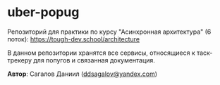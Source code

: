 # uber-popug
Репозиторий для практики по курсу "Асинхронная архитектура" (6 поток): https://tough-dev.school/architecture

В данном репозитории хранятся все сервисы, относящиеся к таск-трекеру для попугов и связанная документация.

**Автор**: Сагалов Даниил (ddsagalov@yandex.com)
